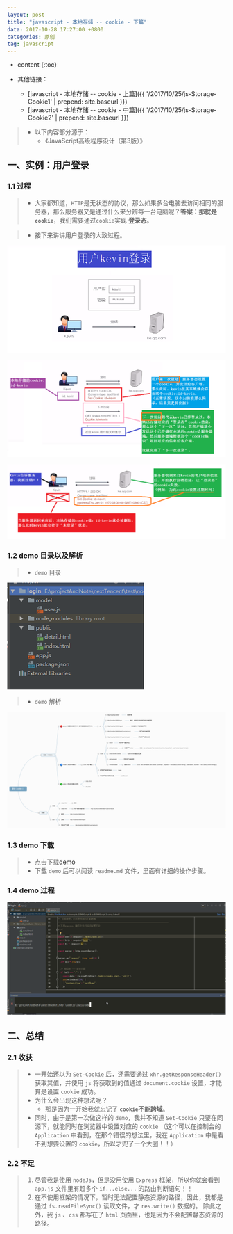 ```yaml
---
layout: post
title: "javascript - 本地存储 -- cookie - 下篇"
data: 2017-10-28 17:27:00 +0800
categories: 原创
tag: javascript
---
```

* content
{:toc}

* 其他链接：
    + [javascript - 本地存储 -- cookie - 上篇]({{ '/2017/10/25/js-Storage-Cookie1' | prepend: site.baseurl }})
    + [javascript - 本地存储 -- cookie - 中篇]({{ '/2017/10/25/js-Storage-Cookie2' | prepend: site.baseurl }})

> * 以下内容部分源于：
>   * 《JavaScript高级程序设计（第3版）》
  

<!-- more -->


## 一、实例：用户登录

### 1.1 过程

> * 大家都知道，`HTTP`是无状态的协议，那么如果多台电脑去访问相同的服务器，那么服务器又是通过什么来分辨每一台电脑呢？**答案：那就是`cookie`**，我们需要通过`cookie`实现 **登录态**。

> * 接下来讲讲用户登录的大致过程。


![relationship-map](/styles/images/javascript/cookie/cookie-10.png)

![relationship-map](/styles/images/javascript/cookie/cookie-11.png)

![relationship-map](/styles/images/javascript/cookie/cookie-12.png)

### 1.2 demo 目录以及解析

> * `demo` 目录

![relationship-map](/styles/images/javascript/cookie/cookie-14.png)

> * `demo` 解析

![relationship-map](/styles/images/javascript/cookie/cookie-13.png)


### 1.3 demo 下载

> * 点击下载[demo](/effects/demo/demo-cookie/login.zip)
> * 下载 `demo` 后可以阅读 `readme.md` 文件，里面有详细的操作步骤。

### 1.4 demo 过程

![relationship-map](/effects/images/nodejs/cookie/cookie-01.gif)

## 二、总结

### 2.1 收获

> * 一开始还以为 `Set-Cookie` 后，还需要通过 `xhr.getResponseHeader()`获取其值，并使用 `js` 将获取到的值通过 `document.cookie` 设置，才能算是设置 `cookie` 成功。
> * 为什么会出现这种想法呢？
>   * 那是因为一开始我就忘记了 **`cookie`不能跨域**。
> * 同时，由于是第一次做这样的 `demo`，我并不知道 `Set-Cookie` 只要在同源下，就能同时在浏览器中设置对应的 `cookie` （这个可以在控制台的 `Application` 中看到，在那个错误的想法里，我在 `Application` 中是看不到想要设置的 `cookie`，所以才兜了一个大圈！！）

### 2.2 不足

> 1. 尽管我是使用 `nodeJs`，但是没用使用 `Express` 框架，所以你就会看到 `app.js` 文件里有超多个 `if...else...` 的路由判断语句！！
> 2. 在不使用框架的情况下，暂时无法配置静态资源的路径，因此，我都是通过 `fs.readFileSync()` 读取文件，才 `res.write()` 数据的。
>   除此之外，我 `js` 、`css` 都写在了 `html` 页面里，也是因为不会配置静态资源的路径。



